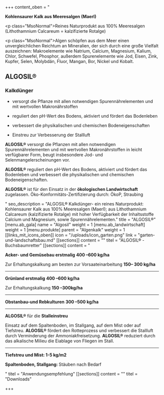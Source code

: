 +++
content_oben = "<p><strong>Kohlensaurer Kalk aus Meeresalgen (Maerl)</strong></p><p class=\"MsoNormal\">Reines Naturprodukt aus 100% Meeresalgen (Lithothamnium Calcareum = kalzifizierte Rotalge)</p><p class=\"MsoNormal\">Algen schöpfen aus dem Meer einen unvergleichlichen Reichtum an Mineralien, der sich durch eine große Vielfalt auszeichnen: Makroelemente wie Natrium, Calcium, Magnesium, Kalium, Chlor, Schwefel, Phosphor, außerdem Spurenelemente wie Jod, Eisen, Zink, Kupfer, Selen, Molybdän, Fluor, Mangan, Bor, Nickel und Kobalt.</p><h2>ALGOSIL®</h2><h3>Kalkdünger</h3><ul><li><p>versorgt die Pflanze mit allen notwendigen Spurennährelementen und mit wertvollen Makronährstoffen</p></li><li><p>reguliert den pH-Wert des Bodens, aktiviert und fördert das Bodenleben</p></li><li><p>verbessert die physikalischen und chemischen Bodeneigenschaften</p></li><li><p>Einstreu zur Verbesserung der Stallluft</p></li></ul><p><strong>ALGOSIL®</strong> versorgt die Pflanzen mit allen notwendigen Spurennährelementen und mit wertvollen Makronährstoffen in leicht verfügbarer Form, beugt insbesondere Jod- und Selenmangelerscheinungen vor.</p><p><strong>ALGOSIL®</strong> reguliert den pH-Wert des Bodens, aktiviert und fördert das Bodenleben und verbessert die physikalischen und chemischen Bodeneigenschaften. </p><p><strong>ALGOSIL®</strong> ist für den Einsatz in der <strong>ökologischen Landwirtschaft</strong> zugelassen. Öko-Konformitäts-Zertifizierung durch: ÖkoP, Straubing</p>"
seo_description = "ALGOSIL® Kalkdünger-  ein reines Naturprodukt: Kohlensaurer Kalk aus 100% Meeresalgen (Maerl); aus Lithothamnium Calcareum (kalzifizierte Rotalge) mit hoher Verfügbarkeit der Inhaltsstoffe Calcium und Magnesium, sowie Spurennährelementen."
title = "ALGOSIL®"
[menu.ab_gala]
name = "Algosil"
weight = 1
[menu.ab_landwirtschaft]
weight = 1
[menu.produkte]
parent = "Algenkalk"
weight = 1
[[links_mit_icons_oben]]
icon = "/uploads/icon_garten.png"
link = "garten-und-landschaftsbau.md"
[[sections]]
content = ""
titel = "ALGOSIL® - Buchsbaumretter"
[[sections]]
content = "<p><strong>Acker- und Gemüsebau erstmalig</strong>                                   <strong>  400 –600 kg/ha </strong></p><p>Zur Erhaltungskalkung am besten zur Vorsaateinarbeitung <strong>150– 300 kg/ha</strong></p><hr><p><strong>Grünland erstmalig</strong>                                                              <strong>400 –600 kg/ha </strong></p><p>Zur Erhaltungskalkung                                                           <strong>150 –300kg/ha</strong></p><hr><p><strong>Obstanbau-und Rebkulturen</strong>                                               <strong>300 –500 kg/ha</strong></p><hr><p><strong>ALGOSIL®</strong> für die <strong>Stalleinstreu</strong> </p><p>Einsatz auf dem Spaltenboden, im Stallgang, auf dem Mist oder auf Tiefstreu. <strong>ALGOSIL®</strong> fördert den Rotteprozess und verbessert die Stallluft durch Verminderung der Ammoniakfreisetzung. <strong>ALGOSIL®</strong> reduziert durch das alkalische Milieu die Eiablage von Fliegen im Stall.</p><hr><p><strong>Tiefstreu und Mist:                                                              1-5 kg/m2</strong></p><p><strong>Spaltenboden, Stallgang:                                                   </strong>Stäuben nach Bedarf</p>"
titel = "Anwendungsempfehlung"
[[sections]]
content = ""
titel = "Downloads"

+++
